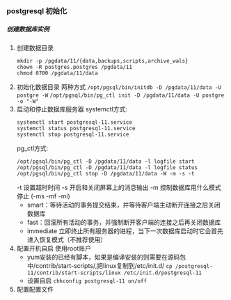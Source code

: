 ### postgresql 初始化
##### 创建数据库实例
1. 创建数据目录
   ```shell
   mkdir -p /pgdata/11/{data,backups,scripts,archive_wals}
   chown -R postgres.postgres /pgdata/11
   chmod 0700 /pgdata/11/data
   ```
2. 初始化数据目录
   两种方式
   `/opt/pgsql/bin/initdb -D /pgdata/11/data -U postgre -W`
   `/opt/pgsql/bin/pg_ctl init -D /pgdata/11/data -U postgre -o "-W"` 
3. 启动和停止数据库服务器
   systemctl方式:
   ```shell
   systemctl start postgresql-11.service
   systemctl status postgresql-11.service
   systemctl stop postgresql-11.service
   ```
   pg_ctl方式:
   ```shell
   /opt/pgsql/bin/pg_ctl -D /pgdata/11/data -l logfile start
   /opt/pgsql/bin/pg_ctl -D /pgdata/11/data -l logfile status
   /opt/pgsql/bin/pg_ctl stop -D /pgdata/11/data -W -m -s -t
   ```
   -t 设置超时时间
   -s 开启和关闭屏幕上的消息输出
   -m 控制数据库用什么模式停止 (-ms -mf -mi)
    - smart：等待活动的事务提交结束，并等待客户端主动断开连接之后关闭数据库
    - fast：回滚所有活动的事务，并强制断开客户端的连接之后再关闭数据库
    - immediate 立即终止所有服务器的进程，当下一次数据库启动时它会首先进入恢复模式（不推荐使用）
4. 配置开机自启
   使用root账户
   - yum安装的已经有脚本，如果是编译安装的则需要在源码包中/contrib/start-scripts/,把linux复制到/etc/init.d/
   `cp /postgresql-11/contrib/start-scripts/linux /etc/init.d/postgresql-11`
   - 设置自启
    `chkconfig postgresql-11 on/off`
5. 配置配置文件